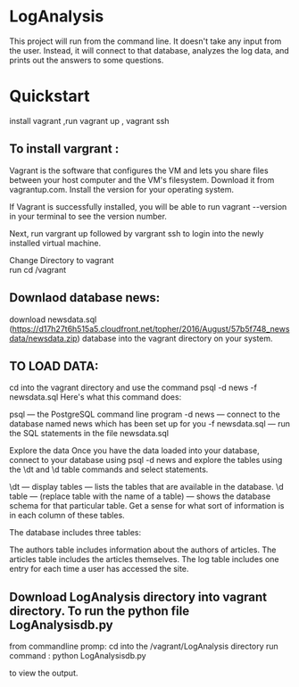# LogAnalysis

This project will run from the command line. It doesn't take any input from the user. Instead, it will connect to that database, analyzes the log data, and prints out the answers to some questions.

# Quickstart

install vagrant ,run vagrant up , vagrant ssh

## To install vargrant :
Vagrant is the software that configures the VM and lets you share files between your host computer and the VM's filesystem. Download it from vagrantup.com. Install the version for your operating system.

If Vagrant is successfully installed, you will be able to run vagrant --version
in your terminal to see the version number.

Next, run vargrant up
followed by vargrant ssh
to login into the newly installed virtual machine.

Change Directory to vagrant  
run cd /vagrant


## Downlaod database news:
download newsdata.sql (https://d17h27t6h515a5.cloudfront.net/topher/2016/August/57b5f748_newsdata/newsdata.zip) database into the vagrant directory on your system.

## TO LOAD DATA:
cd into the vagrant directory and use the command
psql -d news -f newsdata.sql
Here's what this command does:

psql — the PostgreSQL command line program
-d news — connect to the database named news which has been set up for you
-f newsdata.sql — run the SQL statements in the file newsdata.sql

Explore the data
Once you have the data loaded into your database, connect to your database using psql -d news and explore the tables using the \dt and \d table commands and select statements.

\dt — display tables — lists the tables that are available in the database.
\d table — (replace table with the name of a table) — shows the database schema for that particular table.
Get a sense for what sort of information is in each column of these tables.

The database includes three tables:

The authors table includes information about the authors of articles.
The articles table includes the articles themselves.
The log table includes one entry for each time a user has accessed the site.


## Download LogAnalysis directory into vagrant directory. To run the python file LogAnalysisdb.py

from commandline promp:
cd into the /vagrant/LogAnalysis directory
run command :
python LogAnalysisdb.py

to view the output.
